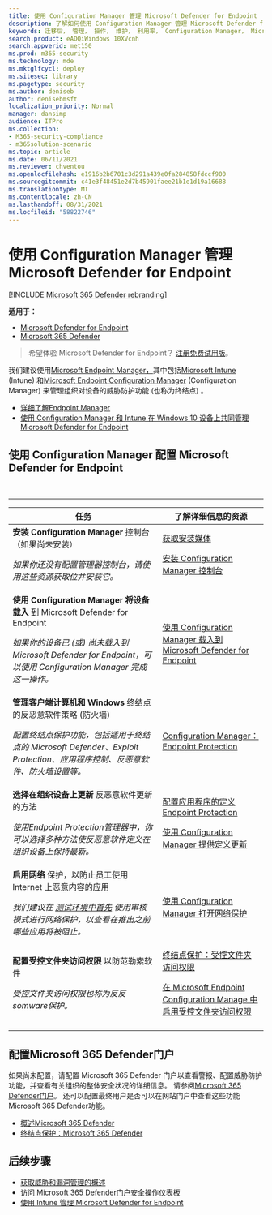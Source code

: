 ```yaml
---
title: 使用 Configuration Manager 管理 Microsoft Defender for Endpoint
description: 了解如何使用 Configuration Manager 管理 Microsoft Defender for Endpoint
keywords: 迁移后， 管理， 操作， 维护， 利用率， Configuration Manager， Microsoft Defender for Endpoint， edr
search.product: eADQiWindows 10XVcnh
search.appverid: met150
ms.prod: m365-security
ms.technology: mde
ms.mktglfcycl: deploy
ms.sitesec: library
ms.pagetype: security
ms.author: deniseb
author: denisebmsft
localization_priority: Normal
manager: dansimp
audience: ITPro
ms.collection:
- M365-security-compliance
- m365solution-scenario
ms.topic: article
ms.date: 06/11/2021
ms.reviewer: chventou
ms.openlocfilehash: e1916b2b6701c3d291a439e0fa284858fdccf900
ms.sourcegitcommit: c41e3f48451e2d7b45901faee21b1e1d19a16688
ms.translationtype: MT
ms.contentlocale: zh-CN
ms.lasthandoff: 08/31/2021
ms.locfileid: "58822746"
---
```

# <a name="manage-microsoft-defender-for-endpoint-with-configuration-manager"></a>使用 Configuration Manager 管理 Microsoft Defender for Endpoint

[!INCLUDE [Microsoft 365 Defender rebranding](../../includes/microsoft-defender.md)]

**适用于：**
- [Microsoft Defender for Endpoint](https://go.microsoft.com/fwlink/p/?linkid=2154037)
- [Microsoft 365 Defender](https://go.microsoft.com/fwlink/?linkid=2118804)

> 希望体验 Microsoft Defender for Endpoint？ [注册免费试用版](https://signup.microsoft.com/create-account/signup?products=7f379fee-c4f9-4278-b0a1-e4c8c2fcdf7e&ru=https://aka.ms/MDEp2OpenTrial?ocid=docs-wdatp-exposedapis-abovefoldlink)。


我们建议使用[Microsoft Endpoint Manager，](/mem)其中包括[Microsoft Intune](/mem/intune/fundamentals/what-is-intune) (Intune) 和[Microsoft Endpoint Configuration Manager](/mem/configmgr/core/understand/introduction) (Configuration Manager) 来管理组织对设备的威胁防护功能 (也称为终结点) 。

- [详细了解Endpoint Manager](/mem/endpoint-manager-overview)
- [使用 Configuration Manager 和 Intune 在 Windows 10 设备上共同管理 Microsoft Defender for Endpoint](manage-atp-post-migration-intune.md)

## <a name="configure-microsoft-defender-for-endpoint-with-configuration-manager"></a>使用 Configuration Manager 配置 Microsoft Defender for Endpoint

<br>

****

|任务|了解详细信息的资源|
|---|---|
|**安装 Configuration Manager** 控制台（如果尚未安装） <p> *如果你还没有配置管理器控制台，请使用这些资源获取位并安装它。*|[获取安装媒体](/mem/configmgr/core/servers/deploy/install/get-install-media) <p> [安装 Configuration Manager 控制台](/mem/configmgr/core/servers/deploy/install/install-consoles)|
|**使用 Configuration Manager 将设备载入** 到 Microsoft Defender for Endpoint <p> *如果你的设备已 (或) 尚未载入到 Microsoft Defender for Endpoint，可以使用 Configuration Manager 完成这一操作。*|[使用 Configuration Manager 载入到 Microsoft Defender for Endpoint](/mem/configmgr/protect/deploy-use/defender-advanced-threat-protection#about-onboarding-to-atp-with-configuration-manager)|
|**管理客户端计算机和 Windows** 终结点的反恶意软件策略 (防火墙)  <p> *配置终结点保护功能，包括适用于终结点的 Microsoft Defender、Exploit Protection、应用程序控制、反恶意软件、防火墙设置等。*|[Configuration Manager：Endpoint Protection](/mem/configmgr/protect/deploy-use/endpoint-protection)|
|**选择在组织设备上更新** 反恶意软件更新的方法 <p> *使用Endpoint Protection管理器中，你可以选择多种方法使反恶意软件定义在组织设备上保持最新。*|[配置应用程序的定义Endpoint Protection](/mem/configmgr/protect/deploy-use/endpoint-definition-updates) <p> [使用 Configuration Manager 提供定义更新](/mem/configmgr/protect/deploy-use/endpoint-definitions-configmgr)|
|**启用网络** 保护，以防止员工使用 Internet 上恶意内容的应用 <p> *我们建议在 [测试环境中首先](/microsoft-365/security/defender-endpoint/evaluate-network-protection) 使用审核模式进行网络保护，以查看在推出之前哪些应用将被阻止。*|[使用 Configuration Manager 打开网络保护](/microsoft-365/security/defender-endpoint/enable-network-protection#microsoft-endpoint-configuration-manager)|
|**配置受控文件夹访问权限** 以防范勒索软件 <p> *受控文件夹访问权限也称为反反somware保护。*|[终结点保护：受控文件夹访问权限](/mem/intune/protect/endpoint-protection-windows-10#controlled-folder-access) <p> [在 Microsoft Endpoint Configuration Manage 中启用受控文件夹访问权限](/microsoft-365/security/defender-endpoint/enable-controlled-folders#microsoft-endpoint-configuration-manager)|
|||

## <a name="configure-your-microsoft-365-defender-portal"></a>配置Microsoft 365 Defender门户

如果尚未配置，请配置 Microsoft 365 Defender 门户以查看警报、配置威胁防护功能，并查看有关组织的整体安全状况的详细信息。 请参阅[Microsoft 365 Defender门户](microsoft-defender-security-center.md)。 还可以配置最终用户是否可以在网站门户中查看这些功能Microsoft 365 Defender功能。

- [概述Microsoft 365 Defender](/microsoft-365/security/defender-endpoint/use)
- [终结点保护：Microsoft 365 Defender](/mem/intune/protect/endpoint-protection-windows-10#microsoft-defender-security-center)

## <a name="next-steps"></a>后续步骤

- [获取威胁和漏洞管理的概述](/microsoft-365/security/defender-endpoint/next-gen-threat-and-vuln-mgt)
- [访问 Microsoft 365 Defender门户安全操作仪表板](/microsoft-365/security/defender-endpoint/security-operations-dashboard)
- [使用 Intune 管理 Microsoft Defender for Endpoint](manage-atp-post-migration-intune.md)
